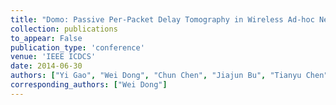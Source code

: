 ```yaml
---
title: "Domo: Passive Per-Packet Delay Tomography in Wireless Ad-hoc Networks"
collection: publications
to_appear: False
publication_type: 'conference'
venue: 'IEEE ICDCS'
date: 2014-06-30
authors: ["Yi Gao", "Wei Dong", "Chun Chen", "Jiajun Bu", "Tianyu Chen", "Minyuan Xia", "Xue Liu", "Xianghua Xu"]
corresponding_authors: ["Wei Dong"]
---
```

